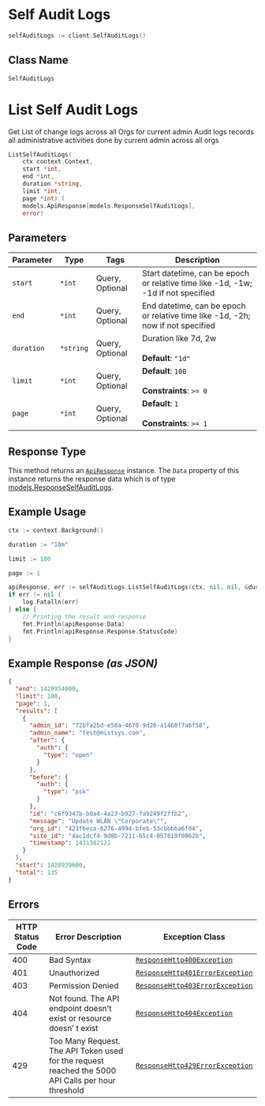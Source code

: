 # Self Audit Logs

```go
selfAuditLogs := client.SelfAuditLogs()
```

## Class Name

`SelfAuditLogs`


# List Self Audit Logs

Get List of change logs across all Orgs for current admin
Audit logs records all administrative activities done by current admin across all orgs

```go
ListSelfAuditLogs(
    ctx context.Context,
    start *int,
    end *int,
    duration *string,
    limit *int,
    page *int) (
    models.ApiResponse[models.ResponseSelfAuditLogs],
    error)
```

## Parameters

| Parameter | Type | Tags | Description |
|  --- | --- | --- | --- |
| `start` | `*int` | Query, Optional | Start datetime, can be epoch or relative time like -1d, -1w; -1d if not specified |
| `end` | `*int` | Query, Optional | End datetime, can be epoch or relative time like -1d, -2h; now if not specified |
| `duration` | `*string` | Query, Optional | Duration like 7d, 2w<br><br>**Default**: `"1d"` |
| `limit` | `*int` | Query, Optional | **Default**: `100`<br><br>**Constraints**: `>= 0` |
| `page` | `*int` | Query, Optional | **Default**: `1`<br><br>**Constraints**: `>= 1` |

## Response Type

This method returns an [`ApiResponse`](../../doc/api-response.md) instance. The `Data` property of this instance returns the response data which is of type [models.ResponseSelfAuditLogs](../../doc/models/response-self-audit-logs.md).

## Example Usage

```go
ctx := context.Background()

duration := "10m"

limit := 100

page := 1

apiResponse, err := selfAuditLogs.ListSelfAuditLogs(ctx, nil, nil, &duration, &limit, &page)
if err != nil {
    log.Fatalln(err)
} else {
    // Printing the result and response
    fmt.Println(apiResponse.Data)
    fmt.Println(apiResponse.Response.StatusCode)
}
```

## Example Response *(as JSON)*

```json
{
  "end": 1428954000,
  "limit": 100,
  "page": 1,
  "results": [
    {
      "admin_id": "72bfa2bd-e58a-4670-9d20-a1468f7a6f58",
      "admin_name": "test@mistsys.com",
      "after": {
        "auth": {
          "type": "open"
        }
      },
      "before": {
        "auth": {
          "type": "psk"
        }
      },
      "id": "c6f9347b-b0a4-4a23-b927-fa9249f2ffb2",
      "message": "Update WLAN \"Corporate\"",
      "org_id": "423f6eca-6276-4994-bfeb-53cbbbba6f04",
      "site_id": "4ac1dcf4-9d8b-7211-65c4-057819f0862b",
      "timestamp": 1431382121
    }
  ],
  "start": 1428939600,
  "total": 135
}
```

## Errors

| HTTP Status Code | Error Description | Exception Class |
|  --- | --- | --- |
| 400 | Bad Syntax | [`ResponseHttp400Exception`](../../doc/models/response-http-400-exception.md) |
| 401 | Unauthorized | [`ResponseHttp401ErrorException`](../../doc/models/response-http-401-error-exception.md) |
| 403 | Permission Denied | [`ResponseHttp403ErrorException`](../../doc/models/response-http-403-error-exception.md) |
| 404 | Not found. The API endpoint doesn’t exist or resource doesn’ t exist | [`ResponseHttp404Exception`](../../doc/models/response-http-404-exception.md) |
| 429 | Too Many Request. The API Token used for the request reached the 5000 API Calls per hour threshold | [`ResponseHttp429ErrorException`](../../doc/models/response-http-429-error-exception.md) |

